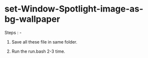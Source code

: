 # set-Window-Spotlight-image-as-bg-wallpaper

Steps : - 

1. Save all these file in same folder.

2. Run the run.bash 2-3 time.


